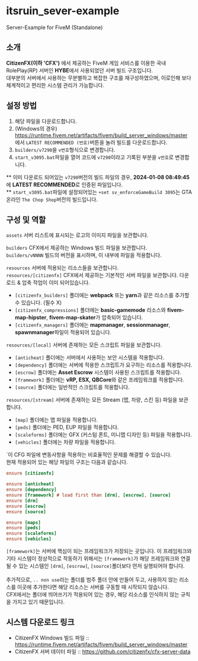 # itsruin_sever-example
Server-Example for FiveM (Standalone)

## 소개
**CitizenFX(이하 'CFX')** 에서 제공하는 FiveM 게임 서비스를 이용한 국내 RolePlay(RP) 서버인 **HYBE**에서 사용되었던 서버 빌드 구조입니다.<br/>
대부분의 서버에서 사용하는 무분별하고 복잡한 구조를 재구성하였으며, 이로인해 보다 체계적이고 편리한 시스템 관리가 가능합니다.<br/>

## 설정 방법
1. 해당 파일을 다운로드합니다.
2. (Windows의 경우) https://runtime.fivem.net/artifacts/fivem/build_server_windows/master 에서 `LATEST RECOMMENDED (번호)`버튼을 눌러 빌드를 다운로드합니다.
3. `builders/v7290`을 `v번호`형식으로 변경합니다.
4. `start_v3095.bat`파일을 열어 코드에 `v7290`이라고 기록된 부분을 `v번호`로 변경합니다.

** 이미 다운로드 되어있는 `v7290`버전의 빌드 파일의 경우, **2024-01-08 08:49:45**에 **LATEST RECOMMENDED**로 인증된 파일입니다.<br/>
** `start_v3095.bat`파일에 설정되어있는 `+set sv_enforceGameBuild 3095`는 GTA 온라인 `The Chop Shop`버전의 빌드입니다.

## 구성 및 역할
`assets` 서버 리스트에 표시되는 로고의 이미지 파일을 보관합니다.<br/>

`builders` CFX에서 제공하는 Windows 빌드 파일을 보관합니다.<br/>
`builders/vNNNN` 빌드의 버전을 표시하며, 이 내부에 파일을 적용합니다.<br/>

`resources` 서버에 적용되는 리소스들을 보관합니다.<br/>
`resources/[citizenfx]` CFX에서 제공하는 기본적인 서버 파일을 보관합니다. 다운로드 & 압축 작업이 이미 되어있습니다.<br/>
- `[citizenfx_builders]` 폴더에는 **webpack** 또는 **yarn**과 같은 리소스를 추가할 수 있습니다. (필수 X)<br/>
- `[citizenfx_compressions]` 폴더에는 **basic-gamemode** 리소스와 **fivem-map-hipster**, **fivem-map-skater**가 압축되어 있습니다.<br/>
- `[citizenfx_managers]` 폴더에는 **mapmanager**, **sessionmanager**, **spawnmanager**파일이 적용되어 있습니다.<br/>

`resources/[local]` 서버에 존재하는 모든 스크립트 파일을 보관합니다.<br/>
- `[anticheat]` 폴더에는 서버에서 사용하는 보안 시스템을 적용합니다.<br/>
- `[dependency]` 폴더에는 서버에 적용한 스크립트가 요구하는 리소스를 적용합니다.<br/>
- `[escrow]` 폴더에는 **Asset Escrow** 시스템이 사용된 스크립트를 적용합니다.<br/>
- `[framework]` 폴더에는 **vRP, ESX, QBCore**와 같은 프레임워크를 적용합니다.<br/>
- `[source]` 폴더에는 일반적인 스크립트를 적용합니다.<br/>

`resources/[stream]` 서버에 존재하는 모든 Stream (맵, 차량, 스킨 등) 파일을 보관합니다.<br/>
- `[map]` 폴더에는 맵 파일을 적용합니다.<br/>
- `[peds]` 폴더에는 PED, EUP 파일을 적용합니다.<br/>
- `[scaleforms]` 폴더에는 GFX (커스텀 폰트, 미니맵 디자인 등) 파일을 적용합니다.<br/>
- `[vehicles]` 폴더에는 차량 파일을 적용합니다.<br/>

`이 CFG 파일에 변동사항을 적용하는 비효율적인 문제를 해결할 수 있습니다.<br/>
현재 적용되어 있는 해당 파일의 구조는 다음과 같습니다.

```cfg
ensure [citizenfx]

ensure [anticheat]
ensure [dependency]
ensure [framework] # load first than [drm], [escrow], [source]
ensure [drm]
ensure [escrow]
ensure [source]

ensure [maps]
ensure [peds]
ensure [scaleforms]
ensure [vehicles]
```

`[framework]`는 서버에 핵심이 되는 프레임워크가 저장되는 곳입니다. 이 프레임워크와 기타 시스템이 정상적으로 작동하기 위해서는 `[framework]`가 해당 프레임워크와 연결될 수 있는 시스템인 `[drm]`, `[escrow]`, `[source]`폴더보다 먼저 실행되어야 합니다.<br/><br/>
추가적으로, `.. non use`라는 폴더를 범주 폴더 안에 만들어 두고, 사용하지 않는 리소스를 이곳에 추가한다면 해당 리소스는 서버를 구동할 때 시작되지 않습니다.<br/>
CFX에서는 폴더에 띄어쓰기가 적용되어 있는 경우, 해당 리소스를 인식하지 않는 규칙을 가지고 있기 때문입니다.

## 시스템 다운로드 링크
- CitizenFX Windows 빌드 파일 :: https://runtime.fivem.net/artifacts/fivem/build_server_windows/master
- CitizenFX 서버 데이터 파일 :: https://github.com/citizenfx/cfx-server-data
